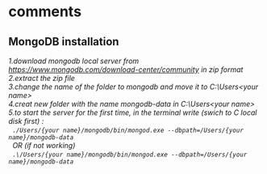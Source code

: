 # comments
## MongoDB installation
*1.download mongodb local server from https://www.mongodb.com/download-center/community in zip format*<br />
*2.extract the zip file*<br />
*3.change the name of the folder to mongodb and move it to C:\Users\<your name>*<br />
*4.creat new folder with the name mongodb-data in C:\Users\<your name>*<br />
*5.to start the server for the first time, in the terminal write (swich to C local disk first) :*<br />
&nbsp;&nbsp;*`./Users/{your name}/mongodb/bin/mongod.exe --dbpath=/Users/{your name}/mongodb-data`*<br />
&nbsp;&nbsp;*OR (if not working)*<br />
&nbsp;&nbsp;*`.\/Users/{your name}/mongodb/bin/mongod.exe --dbpath=/Users/{your name}/mongodb-data`*<br />

